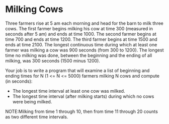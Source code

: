 # Milking Cows

Three farmers rise at 5 am each morning and head for the barn to milk three cows. The first farmer begins milking his cow at time 300 (measured in seconds after 5 am) and ends at time 1000. The second farmer begins at time 700 and ends at time 1200. The third farmer begins at time 1500 and ends at time 2100. The longest continuous time during which at least one farmer was milking a cow was 900 seconds (from 300 to 1200). The longest time no milking was done, between the beginning and the ending of all milking, was 300 seconds (1500 minus 1200).

Your job is to write a program that will examine a list of beginning and ending times for N (1 <= N <= 5000) farmers milking N cows and compute (in seconds):

* The longest time interval at least one cow was milked.
* The longest time interval (after milking starts) during which no cows were being milked.


NOTE:Milking from time 1 through 10, then from time 11 through 20 counts as two different time intervals.

